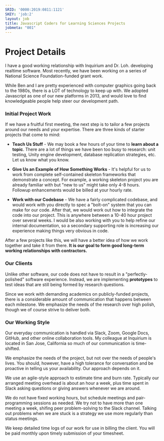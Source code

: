 ```yaml
---
SRID: '0000:2019:0811:1121'
SKEY: 'job:2'
layout: job
title: Javascript Coders for Learning Sciences Projects
jobmeta: "001"
---
```

# Project Details

I have a good working relationship with Inquirium and Dr. Loh. developing realtime software. Most recently, we have been working on a series of National Science Foundation-funded grant work. 

While Ben and I are pretty experienced with computer graphics going back to the 1980s, there is a LOT of technology to keep up with. We adopted Javascript as one of our new platforms in 2013, and would love to find knowledgeable people help steer our development path.

### Initial Project Work

If we have a fruitful first meeting, the next step is to tailor a few projects around our needs and your expertise. There are three kinds of starter projects that come to mind:

* **Teach Us Stuff** - We may book a few hours of your time to **learn about a topic**. There are a lot of things we have been too busy to research: unit testing, Unity engine development, database replication strategies, etc. Let us know what you know. 

* **Give Us an Example of How Something Works** - It's helpful for us to work from complete self-contained skeleton frameworks that demonstrate a concept. For example, a working skeleton project you are already familiar with but "new to us" might take only 4-8 hours. Followup enhancements would be billed at your hourly rate. 

* **Work with our Codebase** - We have a fairly complicated codebase, and would work with you directly to spec a "bolt-on" system that you can make for our code. After that, we would work out how to integrate the code into our project. This is anywhere between a 10-40 hour project over several weeks. I would be also working with you to help refine our internal documentation, so a secondary supporting role is increasing our experience making things very obvious in code.

After a few projects like this, we will have a better idea of how we work together and take it from there. **It is our goal to form good long-term working relationships with contractors.**

### Our Clients

Unlike other software, our code does not have to result in a "perfectly-polished" software experience. Instead, we are implementing **prototypes** to test ideas that are still being formed by research questions. 

Since we work with demanding academics on publicly-funded projects, there is a considerable amount of communication that happens between each milestone. We emphasize the needs of the research over high polish, though we of course strive to deliver both. 

### Our Working Style

Our everyday communication is handled via Slack, Zoom, Google Docs, GitHub, and other online collaboration tools. My colleague at Inquirium is located in San Jose, California so much of our communication is time-shifted. 

We emphasize the needs of the project, but not over the needs of people's lives. You should, however, have a high tolerance for conversation and be proactive in telling us your availability. Our approach depends on it.

We use an agile-style approach to estimate time and burn rate. Typically our arranged meeting overhead is about an hour a week, plus time spent in Slack asking questions or giving answers whenever we are around. 

We do not have fixed working hours, but schedule meetings and pair-programming sessions as needed. We try not to have more than one meeting a week, shifing peer problem-solving to the Slack channel. Talking out problems when we are stuck is a strategy we use more regularly than status meetings.

We keep detailed time logs of our work for use in billing the client. You will be paid monthly upon timely submission of your timesheet. 
